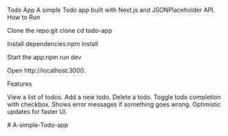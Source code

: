 Todo App
A simple Todo app built with Next.js and JSONPlaceholder API.
How to Run

Clone the repo:git clone <your-repo-url>
cd todo-app


Install dependencies:npm install


Start the app:npm run dev


Open http://localhost:3000.

Features

View a list of todos.
Add a new todo.
Delete a todo.
Toggle todo completion with checkbox.
Shows error messages if something goes wrong.
Optimistic updates for faster UI.

#   A - s i m p l e - T o d o - a p p  
 